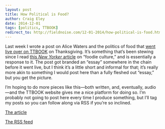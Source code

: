 ```yaml
---  
layout: post 
title: How Political is Food?
author: Craig Eley 
date: 2014-12-01
tags: [politics, TTBOOK]
redirect_to: http://fieldnoise.com/12-01-2014/how-political-is-food.html
---
```


Last week I wrote a post on Alice Waters and the politics of food that [went live over on TTBOOK](http://www.ttbook.org/book/how-political-food) on Thanksgiving. It’s something that’s been stewing since I read [this *New Yorker* article](http://www.newyorker.com/magazine/2014/11/03/shut-eat) on “foodie culture,” and is essentially a response to it. The post got branded an “essay” somewhere in the chain before it went live, but I think it’s a little short and informal for that; it’s really more akin to something I would post here than a fully fleshed out “essay,” but you get the picture.

I’m hoping to do more pieces like this—both written, and, eventually, audio—and the TTBOOK website gives me a nice platform for doing so. I’m probably not going to post here every time I produce something, but I’ll tag my posts so you can follow along via RSS if you’re so inclined.

[The article](http://www.ttbook.org/book/how-political-food)

[The RSS feed](http://www.ttbook.org/taxonomy/term/22956/feed)



